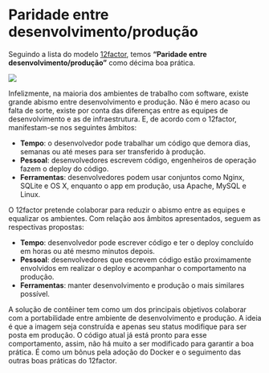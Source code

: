 # Paridade entre desenvolvimento/produção

Seguindo a lista do modelo [12factor](http://12factor.net/pt_br), temos **“Paridade entre desenvolvimento/produção”** como décima boa prática.

![](images/paridade1.png)

Infelizmente, na maioria dos ambientes de trabalho com software, existe grande abismo entre desenvolvimento e produção. Não é mero acaso ou falta de sorte, existe por conta das diferenças entre as equipes de desenvolvimento e as de infraestrutura. E, de acordo com o 12factor, manifestam-se nos seguintes âmbitos:

 * **Tempo**: o desenvolvedor pode trabalhar um código que demora dias, semanas ou até meses para ser transferido à produção.
 * **Pessoal**: desenvolvedores escrevem código, engenheiros de operação fazem o deploy do código.
 * **Ferramentas**: desenvolvedores podem usar conjuntos como Nginx, SQLite e OS X, enquanto o app em produção, usa Apache, MySQL e Linux.

O 12factor pretende colaborar para reduzir o abismo entre as equipes e equalizar os ambientes. Com relação aos âmbitos apresentados, seguem as respectivas propostas:

 * **Tempo**: desenvolvedor pode escrever código e ter o deploy concluído em horas ou até mesmo minutos depois.
 * **Pessoal**: desenvolvedores que escrevem código estão proximamente envolvidos em realizar o deploy e acompanhar o comportamento na produção.
 * **Ferramentas**: manter desenvolvimento e produção o mais similares possível.

A solução de contêiner tem como um dos principais objetivos colaborar com a portabilidade entre ambiente de desenvolvimento e produção. A ideia é que a imagem seja construída e apenas seu status modifique para ser posta em produção. O código atual já está pronto para esse comportamento, assim, não há muito a ser modificado para garantir a boa prática. É como um bônus pela adoção do Docker e o seguimento das outras boas práticas do 12factor.
